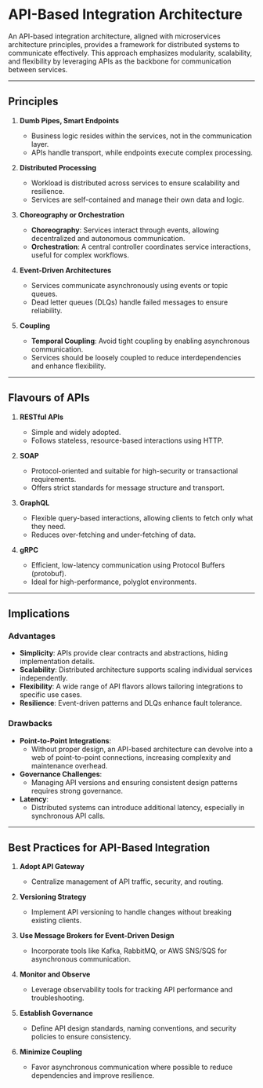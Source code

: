 # API-Based Integration Architecture  
An API-based integration architecture, aligned with microservices architecture principles, provides a framework for distributed systems to communicate effectively. This approach emphasizes modularity, scalability, and flexibility by leveraging APIs as the backbone for communication between services.  

---

## **Principles**  

1. **Dumb Pipes, Smart Endpoints**  
   - Business logic resides within the services, not in the communication layer.  
   - APIs handle transport, while endpoints execute complex processing.  

2. **Distributed Processing**  
   - Workload is distributed across services to ensure scalability and resilience.  
   - Services are self-contained and manage their own data and logic.  

3. **Choreography or Orchestration**  
   - **Choreography**: Services interact through events, allowing decentralized and autonomous communication.  
   - **Orchestration**: A central controller coordinates service interactions, useful for complex workflows.  

4. **Event-Driven Architectures**  
   - Services communicate asynchronously using events or topic queues.  
   - Dead letter queues (DLQs) handle failed messages to ensure reliability.  

5. **Coupling**  
   - **Temporal Coupling**: Avoid tight coupling by enabling asynchronous communication.  
   - Services should be loosely coupled to reduce interdependencies and enhance flexibility.  

---

## **Flavours of APIs**  

1. **RESTful APIs**  
   - Simple and widely adopted.  
   - Follows stateless, resource-based interactions using HTTP.  

2. **SOAP**  
   - Protocol-oriented and suitable for high-security or transactional requirements.  
   - Offers strict standards for message structure and transport.  

3. **GraphQL**  
   - Flexible query-based interactions, allowing clients to fetch only what they need.  
   - Reduces over-fetching and under-fetching of data.  

4. **gRPC**  
   - Efficient, low-latency communication using Protocol Buffers (protobuf).  
   - Ideal for high-performance, polyglot environments.  

---

## **Implications**  

### **Advantages**  
- **Simplicity**: APIs provide clear contracts and abstractions, hiding implementation details.  
- **Scalability**: Distributed architecture supports scaling individual services independently.  
- **Flexibility**: A wide range of API flavors allows tailoring integrations to specific use cases.  
- **Resilience**: Event-driven patterns and DLQs enhance fault tolerance.  

### **Drawbacks**  
- **Point-to-Point Integrations**:  
   - Without proper design, an API-based architecture can devolve into a web of point-to-point connections, increasing complexity and maintenance overhead.  
- **Governance Challenges**:  
   - Managing API versions and ensuring consistent design patterns requires strong governance.  
- **Latency**:  
   - Distributed systems can introduce additional latency, especially in synchronous API calls.  

---

## **Best Practices for API-Based Integration**  

1. **Adopt API Gateway**  
   - Centralize management of API traffic, security, and routing.  

2. **Versioning Strategy**  
   - Implement API versioning to handle changes without breaking existing clients.  

3. **Use Message Brokers for Event-Driven Design**  
   - Incorporate tools like Kafka, RabbitMQ, or AWS SNS/SQS for asynchronous communication.  

4. **Monitor and Observe**  
   - Leverage observability tools for tracking API performance and troubleshooting.  

5. **Establish Governance**  
   - Define API design standards, naming conventions, and security policies to ensure consistency.  

6. **Minimize Coupling**  
   - Favor asynchronous communication where possible to reduce dependencies and improve resilience.  
